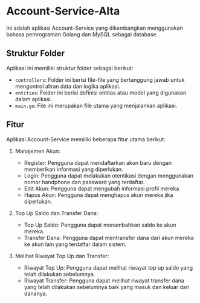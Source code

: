 # Account-Service-Alta

Ini adalah aplikasi Account-Service yang dikembangkan menggunakan bahasa pemrograman Golang dan MySQL sebagai database.

## Struktur Folder

Aplikasi ini memiliki struktur folder sebagai berikut:

- `controllers`: Folder ini berisi file-file yang bertanggung jawab untuk mengontrol aliran data dan logika aplikasi.
- `entities`: Folder ini berisi definisi entitas atau model yang digunakan dalam aplikasi.
- `main.go`: File ini merupakan file utama yang menjalankan aplikasi.

## Fitur

Aplikasi Account-Service memiliki beberapa fitur utama berikut:

1. Manajemen Akun:
   - Register: Pengguna dapat mendaftarkan akun baru dengan memberikan informasi yang diperlukan.
   - Login: Pengguna dapat melakukan otentikasi dengan menggunakan nomor handphone dan password yang terdaftar.
   - Edit Akun: Pengguna dapat mengubah informasi profil mereka
   - Hapus Akun: Pengguna dapat menghapus akun mereka jika diperlukan.

2. Top Up Saldo dan Transfer Dana:
   - Top Up Saldo: Pengguna dapat menambahkan saldo ke akun mereka.
   - Transfer Dana: Pengguna dapat mentransfer dana dari akun mereka ke akun lain yang terdaftar dalam sistem.

3. Melihat Riwayat Top Up dan Transfer:
   - Riwayat Top Up: Pengguna dapat melihat riwayat top up saldo yang telah dilakukan sebelumnya.
   - Riwayat Transfer: Pengguna dapat melihat riwayat transfer dana yang telah dilakukan sebelumnya baik yang masuk dan keluar dari dananya.
